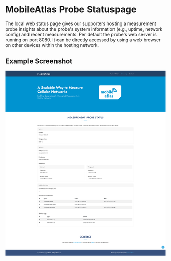 # MobileAtlas Probe Statuspage
The local web status page gives our supporters hosting a measurement probe insights about the probe's system information (e.g., uptime, network config) and recent measurements. Per default the probe's web server is running on port 8080. It can be directly accessed by using a web browser on other devices within the hosting network.

## Example Screenshot
![Screenshot of MobileAtlas Probe Statuspage](screenshot_probe_statuspage.png?raw=true "MobileAtlas Probe Statuspage")
